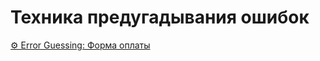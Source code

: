 # Техника предугадывания ошибок

[⚙️ Error Guessing: Форма оплаты](../screenshots/7.%20Error_Guessing_Technique.pdf)
